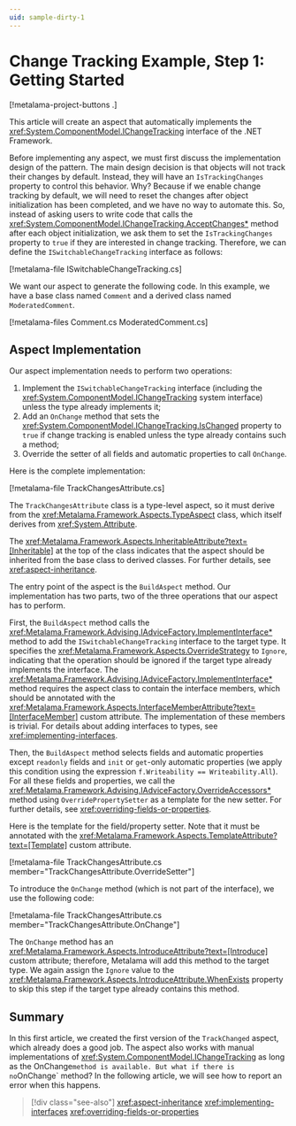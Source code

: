 ```yaml
---
uid: sample-dirty-1
---
```


# Change Tracking Example, Step 1: Getting Started

[!metalama-project-buttons .]

This article will create an aspect that automatically implements the <xref:System.ComponentModel.IChangeTracking>
interface of the .NET Framework.

Before implementing any aspect, we must first discuss the implementation design of the pattern. The main design decision
is that objects will not track their changes by default. Instead, they will have an `IsTrackingChanges` property to
control this behavior. Why? Because if we enable change tracking by default, we will need to reset the changes after
object initialization has been completed, and we have no way to automate this. So, instead of asking users to write code
that calls the <xref:System.ComponentModel.IChangeTracking.AcceptChanges*> method after each object initialization, we
ask them to set the `IsTrackingChanges` property to `true` if they are interested in change tracking. Therefore, we can
define the `ISwitchableChangeTracking` interface as follows:

[!metalama-file ISwitchableChangeTracking.cs]

We want our aspect to generate the following code. In this example, we have a base class named `Comment` and a derived
class named `ModeratedComment`.

[!metalama-files Comment.cs ModeratedComment.cs]

## Aspect Implementation

Our aspect implementation needs to perform two operations:

1. Implement the `ISwitchableChangeTracking` interface (including the <xref:System.ComponentModel.IChangeTracking>
   system interface) unless the type already implements it;
2. Add an `OnChange` method that sets the <xref:System.ComponentModel.IChangeTracking.IsChanged> property to `true` if
   change tracking is enabled unless the type already contains such a method;
3. Override the setter of all fields and automatic properties to call `OnChange`.

Here is the complete implementation:

[!metalama-file TrackChangesAttribute.cs]

The `TrackChangesAttribute` class is a type-level aspect, so it must derive from
the <xref:Metalama.Framework.Aspects.TypeAspect> class, which itself derives from <xref:System.Attribute>.

The <xref:Metalama.Framework.Aspects.InheritableAttribute?text=[Inheritable]> at the top of the class indicates that the
aspect should be inherited from the base class to derived classes. For further details, see <xref:aspect-inheritance>.

The entry point of the aspect is the `BuildAspect` method. Our implementation has two parts, two of the three operations
that our aspect has to perform.

First, the `BuildAspect` method calls the <xref:Metalama.Framework.Advising.IAdviceFactory.ImplementInterface*> method
to add the `ISwitchableChangeTracking` interface to the target type. It specifies
the <xref:Metalama.Framework.Aspects.OverrideStrategy> to `Ignore`, indicating that the operation should be ignored if
the target type already implements the interface.
The <xref:Metalama.Framework.Advising.IAdviceFactory.ImplementInterface*> method requires the aspect class to contain
the interface members, which should be annotated with
the <xref:Metalama.Framework.Aspects.InterfaceMemberAttribute?text=[InterfaceMember]> custom attribute. The
implementation of these members is trivial. For details about adding interfaces to types,
see <xref:implementing-interfaces>.

Then, the `BuildAspect` method selects fields and automatic properties except `readonly` fields and `init` or `get`-only
automatic properties (we apply this condition using the expression `f.Writeability == Writeability.All`). For all these
fields and properties, we call the <xref:Metalama.Framework.Advising.IAdviceFactory.OverrideAccessors*> method
using `OverridePropertySetter` as a template for the new setter. For further details,
see <xref:overriding-fields-or-properties>.

Here is the template for the field/property setter. Note that it must be annotated with
the <xref:Metalama.Framework.Aspects.TemplateAttribute?text=[Template]> custom attribute.

[!metalama-file TrackChangesAttribute.cs member="TrackChangesAttribute.OverrideSetter"]

To introduce the `OnChange` method (which is not part of the interface), we use the following code:

[!metalama-file TrackChangesAttribute.cs member="TrackChangesAttribute.OnChange"]

The `OnChange` method has an <xref:Metalama.Framework.Aspects.IntroduceAttribute?text=[Introduce]> custom attribute;
therefore, Metalama will add this method to the target type. We again assign the `Ignore` value to
the <xref:Metalama.Framework.Aspects.IntroduceAttribute.WhenExists> property to skip this step if the target type
already contains this method.

## Summary

In this first article, we created the first version of the `TrackChanged` aspect, which already does a good job. The
aspect also works with manual implementations of <xref:System.ComponentModel.IChangeTracking> as long as the
OnChange` method is available. But what if there is no `OnChange` method? In the following article, we will see how to
report an error when this happens.

> [!div class="see-also"]
> <xref:aspect-inheritance>
> <xref:implementing-interfaces>
> <xref:overriding-fields-or-properties>

  
